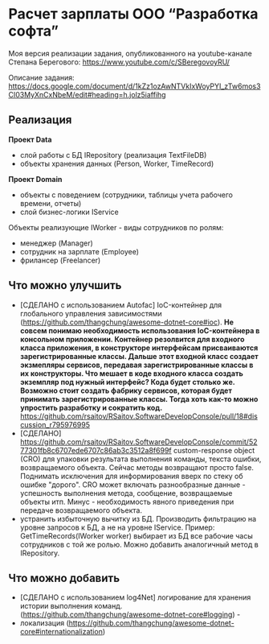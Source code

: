 # Расчет зарплаты ООО “Разработка софта”
Моя версия реализации задания, опубликованного на youtube-канале Степана Берегового: https://www.youtube.com/c/SBeregovoyRU/

Описание задания:
https://docs.google.com/document/d/1kZz1ozAwNTVkIxWoyPYI_zTw6mos3CI03MyXnCxNbeM/edit#heading=h.jolz5iaffihg

## Реализация ##

**Проект Data**
- слой работы с БД IRepository (реализация TextFileDB)
- объекты хранения данных (Person, Worker, TimeRecord)

**Проект Domain**
- объекты с поведением (сотрудники, таблицы учета рабочего времени, отчеты)
- слой бизнес-логики IService

Объекты реализующие IWorker - виды сотрудников по ролям:
- менеджер (Manager)
- сотрудник на зарплате (Employee)
- фрилансер (Freelancer)

## Что можно улучшить ##

- [СДЕЛАНО с использованием Autofac] IoC-контейнер для глобального управления зависимостями (https://github.com/thangchung/awesome-dotnet-core#ioc). **Не совсем понимаю необходимость использования IoC-контейнера в консольном приложении. Контейнер резолвится для входного класса приложения, в конструкторе интерфейсам присваиваются зарегистрированные классы. Дальше этот входной класс создает экзмепляры сервисов, передавая зарегистрированные классы в их конструкторы. Что мешает в коде входного класса создать экземпляр под нужный интерфейс? Кода будет столько же. Возможно стоит создать фабрику сервисов, которая будет принимать зарегистрированные классы. Тогда хоть как-то можно упростить разработку и сократить код.** https://github.com/rsaitov/RSaitov.SoftwareDevelopConsole/pull/18#discussion_r795976995 
- [СДЕЛАНО] https://github.com/rsaitov/RSaitov.SoftwareDevelopConsole/commit/5277301fb8c6707ede6707c86ab3c3512a8f699f custom-response object (CRO) для упаковки результата выполнения команды, текста ошибки, возвращаемого объекта. Сейчас методы возвращают просто false. Поднимать исключения для информирования вверх по стеку об ошибке "дорого". CRO может включать разнообразные данные - успешность выполнения метода, сообщение, возвращаемые объекты итп. Минус - необходимость явного приведения при передаче возвращаемого объекта.
- устранить избыточную вычитку из БД. Производить фильтрацию на уровне запросов к БД, а не на уровне IService. Пример: GetTimeRecords(IWorker worker) выбирает из БД все рабочие часы сотрудников с той же ролью. Можно добавить аналогичный метод в IRepository.

## Что можно добавить ##

- [СДЕЛАНО с использованием log4Net] логирование для хранения истории выполнения команд. (https://github.com/thangchung/awesome-dotnet-core#logging) -  
- локализация (https://github.com/thangchung/awesome-dotnet-core#internationalization)
